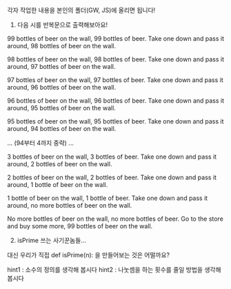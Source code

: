 각자 작업한 내용을 본인의 폴더(GW, JS)에 올리면 됩니다!

1. 다음 시를 반복문으로 출력해보아요!

99 bottles of beer on the wall, 99 bottles of beer.
Take one down and pass it around, 98 bottles of beer on the wall.

98 bottles of beer on the wall, 98 bottles of beer.
Take one down and pass it around, 97 bottles of beer on the wall.

97 bottles of beer on the wall, 97 bottles of beer.
Take one down and pass it around, 96 bottles of beer on the wall.

96 bottles of beer on the wall, 96 bottles of beer.
Take one down and pass it around, 95 bottles of beer on the wall.

95 bottles of beer on the wall, 95 bottles of beer.
Take one down and pass it around, 94 bottles of beer on the wall.

... (94부터 4까지 중략) ...

3 bottles of beer on the wall, 3 bottles of beer.
Take one down and pass it around, 2 bottles of beer on the wall.

2 bottles of beer on the wall, 2 bottles of beer.
Take one down and pass it around, 1 bottle of beer on the wall.

1 bottle of beer on the wall, 1 bottle of beer.
Take one down and pass it around, no more bottles of beer on the wall.

No more bottles of beer on the wall, no more bottles of beer.
Go to the store and buy some more, 99 bottles of beer on the wall.

2. isPrime 쓰는 사기꾼놈들...

대신 우리가 직접 def isPrime(n): 을 만들어보는 것은 어떨까요?

hint1 : 소수의 정의를 생각해 봅시다
hint2 : 나눗셈을 하는 횟수를 줄일 방법을 생각해 봅시다
